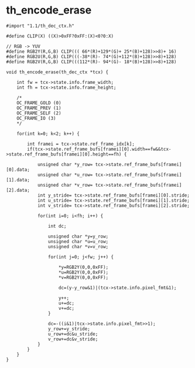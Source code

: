 # th\_encode\_erase

    #import "1.1/th_dec_ctx.h"
    
    #define CLIP(X) ((X)>0xFF?0xFF:(X)<0?0:X)

    // RGB -> YUV
    #define RGB2Y(R,G,B) CLIP((( 66*(R)+129*(G)+ 25*(B)+128)>>8)+ 16)
    #define RGB2U(R,G,B) CLIP(((-38*(R)- 74*(G)+112*(B)+128)>>8)+128)
    #define RGB2V(R,G,B) CLIP(((112*(R)- 94*(G)- 18*(B)+128)>>8)+128)

    void th_encode_erase(th_dec_ctx *tcx) {
            
        int fw = tcx->state.info.frame_width;
        int fh = tcx->state.info.frame_height;
	
        /*
        OC_FRAME_GOLD (0)
        OC_FRAME_PREV (1)
        OC_FRAME_SELF (2)
        OC_FRAME_IO (3)
        */
            
        for(int k=0; k<2; k++) {
            
            int framei = tcx->state.ref_frame_idx[k];
            if(tcx->state.ref_frame_bufs[framei][0].width==fw&&tcx->state.ref_frame_bufs[framei][0].height==fh) {
                
                unsigned char *y_row= tcx->state.ref_frame_bufs[framei][0].data;
                unsigned char *u_row= tcx->state.ref_frame_bufs[framei][1].data;
                unsigned char *v_row= tcx->state.ref_frame_bufs[framei][2].data;
                int y_stride= tcx->state.ref_frame_bufs[framei][0].stride;
                int u_stride= tcx->state.ref_frame_bufs[framei][1].stride;
                int v_stride= tcx->state.ref_frame_bufs[framei][2].stride;
                
                for(int i=0; i<fh; i++) {
                    
                    int dc;
                    
                    unsigned char *y=y_row;
                    unsigned char *u=u_row;
                    unsigned char *v=v_row;
                    
                    for(int j=0; j<fw; j++) {
                        
                        *y=RGB2Y(0,0,0xFF);
                        *u=RGB2Y(0,0,0xFF);
                        *v=RGB2Y(0,0,0xFF);
                        
                        dc=(y-y_row&1)|(tcx->state.info.pixel_fmt&1);
                        
                        y++;
                        u+=dc;
                        v+=dc;
                    }
                    
                    dc=-((i&1)|tcx->state.info.pixel_fmt>>1);
                    y_row+=y_stride;
                    u_row+=dc&u_stride;
                    v_row+=dc&v_stride;
                }
            }
        }
    }
		
